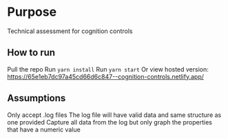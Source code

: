 # Purpose

Technical assessment for cognition controls

## How to run
Pull the repo
Run `yarn install`
Run `yarn start`
Or view hosted version: https://65e1eb7dc97a45cd66d6c847--cognition-controls.netlify.app/

## Assumptions
Only accept .log files
The log file will have valid data and same structure as one provided
Capture all data from the log but only graph the properties that have a numeric value


